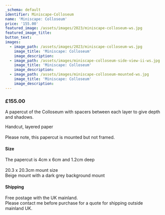 ```yaml
---
_schema: default
identifier: Miniscape-Colloseum
name: 'Miniscape: Colloseum'
price: '155.00'
featured_image: /assets/images/2023/miniscape-colloseum-ws.jpg
featured_image_title:
button_text:
images:
  - image_path: /assets/images/2023/miniscape-colloseum-ws.jpg
    image_title: 'Miniscape: Colloseum'
    image_description:
  - image_path: /assets/images/miniscape-colloseum-side-view-ii-ws.jpg
    image_title: 'Miniscape: Colloseum'
    image_description:
  - image_path: /assets/images/miniscape-colloseum-mounted-ws.jpg
    image_title: 'Miniscape: Colloseum'
    image_description:
---
```

### **£155.00**



A papercut of the Colloseum with spacers between each layer to give depth and shadows.

Handcut, layered paper<br><br>Please note, this papercut is mounted but not framed.

#### Size

The papercut is 4cm x 6cm and 1.2cm deep<br><br>20\.3 x 20.3cm mount size<br>Beige mount with a dark grey background mount

#### Shipping

Free postage with the UK mainland.<br>Please contact me before purchase for a quote for shipping outside mainland UK.
